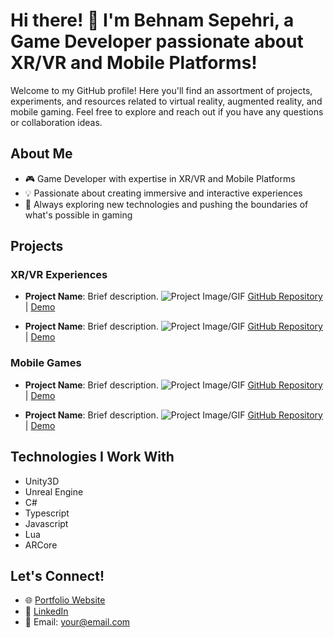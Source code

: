 # Hi there! 👋 I'm Behnam Sepehri, a Game Developer passionate about XR/VR and Mobile Platforms!

Welcome to my GitHub profile! Here you'll find an assortment of projects, experiments, and resources related to virtual reality, augmented reality, and mobile gaming. Feel free to explore and reach out if you have any questions or collaboration ideas.

## About Me

- 🎮 Game Developer with expertise in XR/VR and Mobile Platforms
- 💡 Passionate about creating immersive and interactive experiences
- 🚀 Always exploring new technologies and pushing the boundaries of what's possible in gaming

## Projects

### XR/VR Experiences

- **Project Name**: Brief description.
  ![Project Image/GIF](link_to_image_or_gif)
  [GitHub Repository](link_to_repository) | [Demo](link_to_demo_if_available)

- **Project Name**: Brief description.
  ![Project Image/GIF](link_to_image_or_gif)
  [GitHub Repository](link_to_repository) | [Demo](link_to_demo_if_available)

### Mobile Games

- **Project Name**: Brief description.
  ![Project Image/GIF](link_to_image_or_gif)
  [GitHub Repository](link_to_repository) | [Demo](link_to_demo_if_available)

- **Project Name**: Brief description.
  ![Project Image/GIF](link_to_image_or_gif)
  [GitHub Repository](link_to_repository) | [Demo](link_to_demo_if_available)

## Technologies I Work With

- Unity3D
- Unreal Engine
- C#
- Typescript
- Javascript
- Lua
- ARCore

## Let's Connect!

- 🌐 [Portfolio Website]([link_to_portfolio](https://www.sepehribehnam.com/))
- 💼 [LinkedIn]([link_to_linkedin](https://www.linkedin.com/in/behnam-sepehri/))
- 📧 Email: [your@email.com](mailto:behnam.sep@gmail.com)


